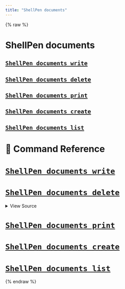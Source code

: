 ```yaml
---
title: "ShellPen documents"
---
```


{% raw %}










<!-- Todo, if there are no subcommands under the child commands, use a smaller heading size -->


# ShellPen documents












    
    
    
    
    


## [`ShellPen documents write`](#shellpen-documents-write-1)


                  
    
    
    
    
    


## [`ShellPen documents delete`](#shellpen-documents-delete-1)


                  
    
    
    
    
    


## [`ShellPen documents print`](#shellpen-documents-print-1)


                  
    
    
    
    
    


## [`ShellPen documents create`](#shellpen-documents-create-1)


                  
    
    
    
    
    


## [`ShellPen documents list`](#shellpen-documents-list-1)


                  


# 📓 Command Reference


    

    
    

# [`ShellPen documents write`](/api/ShellPen/documents/write)








                    
  
    

    
    

# [`ShellPen documents delete`](/api/ShellPen/documents/delete)



<details>
  <summary>View Source</summary>

{% endraw %}
{% highlight sh %}

{% endhighlight %}
{% raw %}

</details>







                    
  
    

    
    

# [`ShellPen documents print`](/api/ShellPen/documents/print)








                    
  
    

    
    

# [`ShellPen documents create`](/api/ShellPen/documents/create)








                    
  
    

    
    

# [`ShellPen documents list`](/api/ShellPen/documents/list)








                    
      
{% endraw %}
